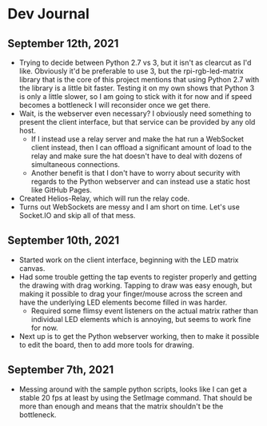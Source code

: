 # Dev Journal

## September 12th, 2021

- Trying to decide between Python 2.7 vs 3, but it isn't as clearcut as I'd like. Obviously it'd be preferable to use 3, but the rpi-rgb-led-matrix library that is the core of this project mentions that using Python 2.7 with the library is a little bit faster. Testing it on my own shows that Python 3 is only a little slower, so I am going to stick with it for now and if speed becomes a bottleneck I will reconsider once we get there.
- Wait, is the webserver even necessary? I obviously need something to present the client interface, but that service can be provided by any old host.
  - If I instead use a relay server and make the hat run a WebSocket client instead, then I can offload a significant amount of load to the relay and make sure the hat doesn't have to deal with dozens of simultaneous connections.
  - Another benefit is that I don't have to worry about security with regards to the Python webserver and can instead use a static host like GitHub Pages.
- Created Helios-Relay, which will run the relay code.
- Turns out WebSockets are messy and I am short on time. Let's use Socket.IO and skip all of that mess.

## September 10th, 2021

- Started work on the client interface, beginning with the LED matrix canvas.
- Had some trouble getting the tap events to register properly and getting the drawing with drag working. Tapping to draw was easy enough, but making it possible to drag your finger/mouse across the screen and have the underlying LED elements become filled in was harder.
  - Required some flimsy event listeners on the actual matrix rather than individual LED elements which is annoying, but seems to work fine for now.
- Next up is to get the Python webserver working, then to make it possible to edit the board, then to add more tools for drawing.

## September 7th, 2021

- Messing around with the sample python scripts, looks like I can get a stable 20 fps at least by using the SetImage command. That should be more than enough and means that the matrix shouldn't be the bottleneck.